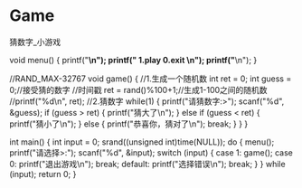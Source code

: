 # Game
猜数字_小游戏


void menu()
{
	printf("********************\n");
	printf("** 1.play  0.exit **\n");
	printf("********************\n");
}

//RAND_MAX-32767
void game()
{
	//1.生成一个随机数
	int ret = 0;
	int guess = 0;//接受猜的数字
	//时间戳
	ret = rand()%100+1;//生成1-100之间的随机数
	//printf("%d\n", ret);
	//2.猜数字
	while(1)
	{
		printf("请猜数字:>");
		scanf("%d", &guess);
		if (guess > ret) 
		{
			printf("猜大了\n");
		}
		else if (guess < ret)
		{
			printf("猜小了\n");
		}
		else {
			printf("恭喜你，猜对了\n");
			break;
		}
	}
}

int main()
{
	int input = 0;
	srand((unsigned int)time(NULL));
	do
	{
		menu();
		printf("请选择>:");
		scanf("%d", &input);
		switch (input)
		{
		case 1:
				game();
		case 0:
					printf("退出游戏\n");
					break;
		default:
					printf("选择错误\n");
					break;
		}
	} while (input);
	return 0;
}
